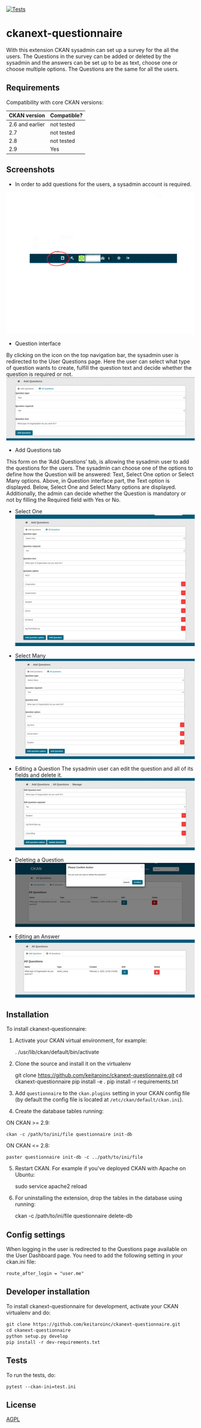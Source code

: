 [![Tests](https://github.com/blagojabozinovski/ckanext-questionnaire/workflows/Tests/badge.svg?branch=main)](https://github.com/blagojabozinovski/ckanext-questionnaire/actions)

# ckanext-questionnaire

With this extension CKAN sysadmin can set up a survey for the all the users. The Questions in the survey can be added or deleted by the sysadmin and the answers can be set up to be as text, choose one or choose multiple options. The Questions are the same for all the users. 

## Requirements

Compatibility with core CKAN versions:

| CKAN version    | Compatible?   |
| --------------- | ------------- |
| 2.6 and earlier | not tested    |
| 2.7             | not tested    |
| 2.8             | not tested    |
| 2.9             | Yes           |



## Screenshots

* In order to add questions for the users, a sysadmin account is required. 

![image](screenshots/navbar.png)

* Question interface 

By clicking on the icon on the top navigation bar, the sysadmin user is redirected to the User Questions page. Here the user can select what type of question wants to create, fulfill the question text and decide whether the question is required or not.
![image](screenshots/text.png)

* Add Questions tab 

This form on the ‘Add Questions’ tab, is allowing the sysadmin user to add the questions for the users. The sysadmin can choose one of the options to define how the Question will be answered: Text, Select One option or Select Many options. Above, in Question interface part, the Text option is displayed. Below, Select One and Select Many options are displayed. Additionally, the admin can decide whether the Question is mandatory or not by filling the Required field with Yes or No. 


* Select One
![image](screenshots/selectOne.png)

* Select Many
![image](screenshots/selectMany.png)

* Editing a Question
The sysadmin user can edit the question and all of its fields and delete it.
![image](screenshots/editQuestion.png)

* Deleting a Question
![image](screenshots/deleteQuestion.png)

* Editing an Answer
![image](screenshots/allQuestions.png)



## Installation

To install ckanext-questionnaire:

1. Activate your CKAN virtual environment, for example:

     . /usr/lib/ckan/default/bin/activate

2. Clone the source and install it on the virtualenv

    git clone https://github.com/keitaroinc/ckanext-questionnaire.git
    cd ckanext-questionnaire
    pip install -e .
	pip install -r requirements.txt

3. Add `questionnaire` to the `ckan.plugins` setting in your CKAN
   config file (by default the config file is located at
   `/etc/ckan/default/ckan.ini`).

4. Create the database tables running:

ON CKAN >= 2.9:

    ckan -c /path/to/ini/file questionnaire init-db

ON CKAN <= 2.8:

    paster questionnaire init-db -c ../path/to/ini/file


5. Restart CKAN. For example if you've deployed CKAN with Apache on Ubuntu:

     sudo service apache2 reload

6. For uninstalling the extension, drop the tables in the database using running:

    ckan -c /path/to/ini/file questionnaire delete-db

 


## Config settings

When logging in the user is redirected to the Questions page available on the User Dashboard page.
You need to add the following setting in your ckan.ini file:

	route_after_login = "user.me"


## Developer installation

To install ckanext-questionnaire for development, activate your CKAN virtualenv and
do:

    git clone https://github.com/keitaroinc/ckanext-questionnaire.git
    cd ckanext-questionnaire
    python setup.py develop
    pip install -r dev-requirements.txt


## Tests

To run the tests, do:

    pytest --ckan-ini=test.ini


## License

[AGPL](https://www.gnu.org/licenses/agpl-3.0.en.html)
